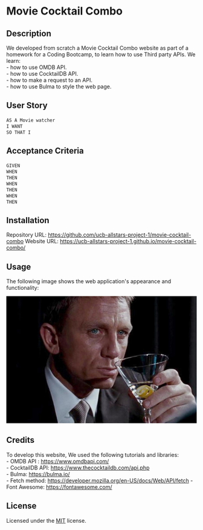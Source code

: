 # Movie Cocktail Combo

## Description

We developed from scratch a Movie Cocktail Combo website as part of a homework for a Coding Bootcamp, to learn how to use Third party APIs.
We learn:     
    - how to use OMDB API.          
    - how to use CocktailDB API.       
    - how to make a request to an API.      
    - how to use Bulma to style the web page.   

## User Story

```
AS A Movie watcher
I WANT 
SO THAT I 
```

## Acceptance Criteria

```
GIVEN 
WHEN 
THEN
WHEN 
THEN 
WHEN 
THEN 
```


## Installation

Repository URL: https://github.com/ucb-allstars-project-1/movie-cocktail-combo 
Website URL:  https://ucb-allstars-project-1.github.io/movie-cocktail-combo/

## Usage

The following image shows the web application's appearance and functionality:

![The Movie Cocktail Combo app includes ....](./assets/images/bond_martini.jpg)

## Credits

To develop this website, We used the following tutorials and libraries:  
    - OMDB API : https://www.omdbapi.com/     
    - CocktailDB API: https://www.thecocktaildb.com/api.php                           
    - Bulma: https://bulma.io/  
    - Fetch method: https://developer.mozilla.org/en-US/docs/Web/API/fetch
    - Font Awesome:  https://fontawesome.com/   
      

## License

Licensed under the [MIT](LICENSE) license.

